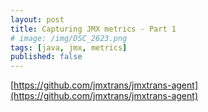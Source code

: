 ```yaml
---
layout: post
title: Capturing JMX metrics - Part 1
# image: /img/DSC_2623.png
tags: [java, jmx, metrics]
published: false
---
```


[https://github.com/jmxtrans/jmxtrans-agent](https://github.com/jmxtrans/jmxtrans-agent)
